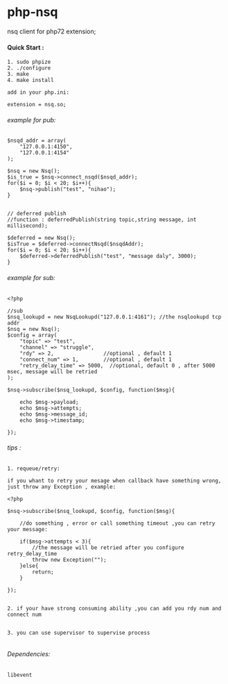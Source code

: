 # php-nsq

nsq  client for php72 extension;



#### Quick Start :
    1. sudo phpize
    2. ./configure 
    3. make  
    4. make install  

    add in your php.ini:

    extension = nsq.so;


###### example for pub:

```
$nsqd_addr = array(
    "127.0.0.1:4150",
    "127.0.0.1:4154"
);

$nsq = new Nsq();
$is_true = $nsq->connect_nsqd($nsqd_addr);
for($i = 0; $i < 20; $i++){
    $nsq->publish("test", "nihao");
}


// deferred publish 
//function : deferredPublish(string topic,string message, int millisecond); 

$deferred = new Nsq();
$isTrue = $deferred->connectNsqd($nsqdAddr);
for($i = 0; $i < 20; $i++){
    $deferred->deferredPublish("test", "message daly", 3000);
}

```

###### example for sub: 
```
<?php 

//sub
$nsq_lookupd = new NsqLookupd("127.0.0.1:4161"); //the nsqlookupd tcp addr
$nsq = new Nsq();
$config = array(
    "topic" => "test",
    "channel" => "struggle",
    "rdy" => 2,                //optional , default 1
    "connect_num" => 1,        //optional , default 1   
    "retry_delay_time" => 5000,  //optional, default 0 , after 5000 msec, message will be retried
);

$nsq->subscribe($nsq_lookupd, $config, function($msg){ 

    echo $msg->payload;
    echo $msg->attempts;
    echo $msg->message_id;
    echo $msg->timestamp;

});

```

###### tips :


```
1. requeue/retry:

if you whant to retry your mesage when callback have something wrong, just throw any Exception , example:

<?php 

$nsq->subscribe($nsq_lookupd, $config, function($msg){ 

    //do something , error or call something timeout ,you can retry your message:

    if($msg->attempts < 3){
        //the message will be retried after you configure retry_delay_time 
        throw new Exception(""); 
    }else{
        return;
    }

});


2. if your have strong consuming ability ,you can add you rdy num and connect num


3. you can use supervisor to supervise process


```

###### Dependencies:

```
libevent

```


